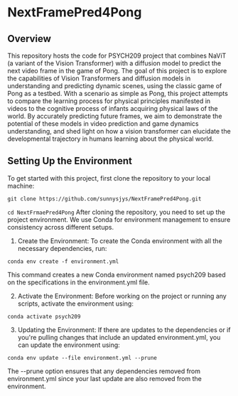 # NextFramePred4Pong

## Overview
This repository hosts the code for PSYCH209 project that combines NaViT (a variant of the Vision Transformer) with a diffusion model to predict the next video frame in the game of Pong. The goal of this project is to explore the capabilities of Vision Transformers and diffusion models in understanding and predicting dynamic scenes, using the classic game of Pong as a testbed. With a scenario as simple as Pong, this project attempts to compare the learning process for physical principles manifested in videos to the cognitive process of infants acquiring physical laws of the world. By accurately predicting future frames, we aim to demonstrate the potential of these models in video prediction and game dynamics understanding, and shed light on how a vision transformer can elucidate the developmental trajectory in humans learning about the physical world. 


## Setting Up the Environment
To get started with this project, first clone the repository to your local machine:

`git clone https://github.com/sunnysjys/NextFramePred4Pong.git`

`cd NextFrmaePred4Pong`
After cloning the repository, you need to set up the project environment. We use Conda for environment management to ensure consistency across different setups.

1. Create the Environment: 
To create the Conda environment with all the necessary dependencies, run:

`conda env create -f environment.yml`

This command creates a new Conda environment named psych209 based on the specifications in the environment.yml file.

2. Activate the Environment: Before working on the project or running any scripts, activate the environment using:

`conda activate psych209`

3. Updating the Environment: If there are updates to the dependencies or if you're pulling changes that include an updated environment.yml, you can update the environment using:

`conda env update --file environment.yml --prune`

The --prune option ensures that any dependencies removed from environment.yml since your last update are also removed from the environment.